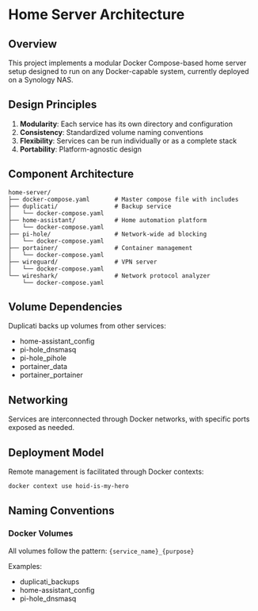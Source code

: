 # Home Server Architecture

## Overview

This project implements a modular Docker Compose-based home server setup designed to run on any
Docker-capable system, currently deployed on a Synology NAS.

## Design Principles

1. **Modularity**: Each service has its own directory and configuration
1. **Consistency**: Standardized volume naming conventions
1. **Flexibility**: Services can be run individually or as a complete stack
1. **Portability**: Platform-agnostic design

## Component Architecture

```text
home-server/
├── docker-compose.yaml       # Master compose file with includes
├── duplicati/                # Backup service
│   └── docker-compose.yaml
├── home-assistant/           # Home automation platform
│   └── docker-compose.yaml
├── pi-hole/                  # Network-wide ad blocking
│   └── docker-compose.yaml
├── portainer/                # Container management
│   └── docker-compose.yaml
├── wireguard/                # VPN server
│   └── docker-compose.yaml
└── wireshark/                # Network protocol analyzer
    └── docker-compose.yaml
```

## Volume Dependencies

Duplicati backs up volumes from other services:

- home-assistant_config
- pi-hole_dnsmasq
- pi-hole_pihole
- portainer_data
- portainer_portainer

## Networking

Services are interconnected through Docker networks, with specific ports exposed as needed.

## Deployment Model

Remote management is facilitated through Docker contexts:

```bash
docker context use hoid-is-my-hero
```

## Naming Conventions

### Docker Volumes

All volumes follow the pattern: `{service_name}_{purpose}`

Examples:

- duplicati_backups
- home-assistant_config
- pi-hole_dnsmasq
